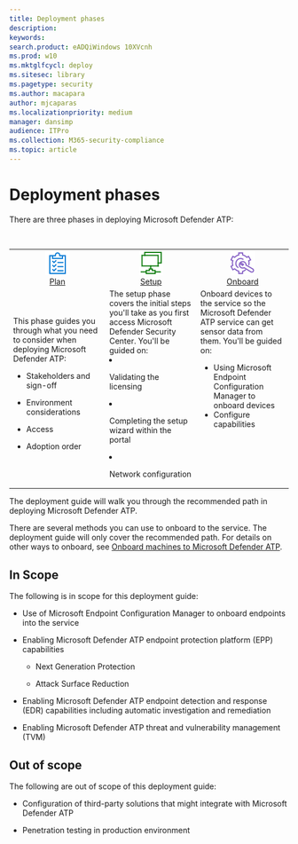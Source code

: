 ```yaml
---
title: Deployment phases
description: 
keywords: 
search.product: eADQiWindows 10XVcnh
ms.prod: w10
ms.mktglfcycl: deploy
ms.sitesec: library
ms.pagetype: security
ms.author: macapara
author: mjcaparas
ms.localizationpriority: medium
manager: dansimp
audience: ITPro
ms.collection: M365-security-compliance  
ms.topic: article
---
```


# Deployment phases

There are three phases in deploying Microsoft Defender ATP:


<br>
<table border="0" width="100%" align="center">
  <tr style="text-align:center;">
    <td align="center" style="width:25%; border:0;">
      <a href= "prepare-deployment"> 
        <img src="images/prepare.png" alt="Prepare to deploy Microsoft Defender ATP" title="Prepare" />
      <br/>Plan </a><br>
    </td>
     <td align="center">
      <a href="production-deployment">
        <img src="images/setup.png" alt="Onboard to the Microsoft Defender ATP service" title="Setup" />
      <br/>Setup </a><br>
    </td>
    <td align="center">
      <a href="onboarding">
        <img src="images/onboard.png" alt="Onboard" title="Onboard" />
      <br/>Onboard </a><br>
</td>
  </tr>
  <tr>
    <td style="width:25%; border:0;">
    This phase guides you through what you need to consider when deploying Microsoft Defender ATP:

- Stakeholders and sign-off
- Environment considerations
- Access 
- Adoption order

 
    </td>
    <td valign="top" style="width:25%; border:0;">
     The setup phase covers the initial steps you'll take as you first access Microsoft Defender Security Center. You'll be guided on:


- Validating the licensing
- Completing the setup wizard within the portal
- Network configuration

</td>
    <td valign="top" style="width:25%; border:0;">
Onboard devices to the service so the Microsoft Defender ATP service can get sensor data from them. You'll be guided on:


- Using Microsoft Endpoint Configuration Manager to onboard devices
- Configure capabilities 
</td>    
  </tr>
</table>

 The deployment guide will walk you through the recommended path in deploying Microsoft Defender ATP. 

There are several methods you can use to onboard to the service. The deployment guide will only cover the recommended path. For details on other ways to onboard, see [Onboard machines to Microsoft Defender ATP](onboard-configure.md).

## In Scope

The following is in scope for this deployment guide:
-   Use of Microsoft Endpoint Configuration Manager to onboard endpoints into the service
-   Enabling Microsoft Defender ATP endpoint protection platform (EPP)
    capabilities

    -   Next Generation Protection

    -   Attack Surface Reduction

-   Enabling Microsoft Defender ATP endpoint detection and response (EDR)
    capabilities including automatic investigation and remediation

-   Enabling Microsoft Defender ATP threat and vulnerability management (TVM)


## Out of scope

The following are out of scope of this deployment guide:

-   Configuration of third-party solutions that might integrate with Microsoft
    Defender ATP

-   Penetration testing in production environment
